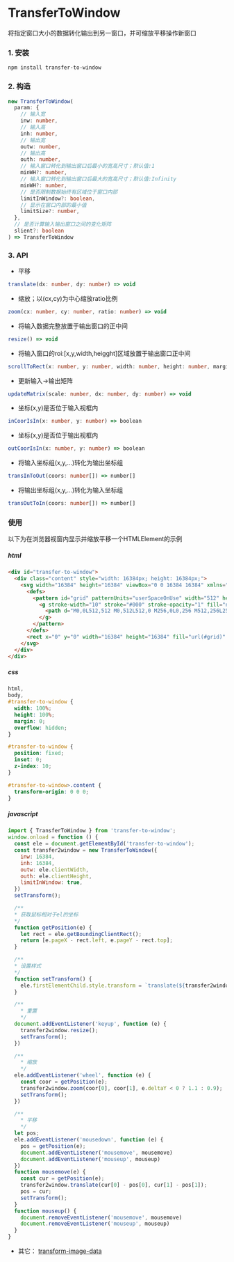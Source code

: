 # TransferToWindow  
将指定窗口大小的数据转化输出到另一窗口，并可缩放平移操作新窗口

### 1. 安装   
```
npm install transfer-to-window
```

### 2. 构造 
```typescript
new TransferToWindow(
  param: {
    // 输入宽
    inw: number,
    // 输入高
    inh: number,
    // 输出宽
    outw: number,
    // 输出高
    outh: number,
    // 输入窗口转化到输出窗口后最小的宽高尺寸；默认值:1
    minWH?: number,
    // 输入窗口转化到输出窗口后最大的宽高尺寸；默认值:Infinity
    minWH?: number,
    // 是否限制数据始终有区域位于窗口内部
    limitInWindow?: boolean,
    // 显示在窗口内部的最小值
    limitSize?: number,
  },
  // 是否计算输入输出窗口之间的变化矩阵
  slient?: boolean
) => TransferToWindow
```   

### 3. API
- 平移
```typescript
translate(dx: number, dy: number) => void
```

- 缩放；以(cx,cy)为中心缩放ratio比例
```typescript
zoom(cx: number, cy: number, ratio: number) => void
```

- 将输入数据完整放置于输出窗口的正中间
```typescript
resize() => void
```

- 将输入窗口的roi:[x,y,width,heigght]区域放置于输出窗口正中间
```typescript
scrollToRect(x: number, y: number, width: number, height: number, margin?: number) => void
```

- 更新输入->输出矩阵
```typescript
updateMatrix(scale: number, dx: number, dy: number) => void
```

- 坐标(x,y)是否位于输入视框内
```typescript
inCoorIsIn(x: number, y: number) => boolean
```

- 坐标(x,y)是否位于输出视框内
```typescript
outCoorIsIn(x: number, y: number) => boolean
```

- 将输入坐标组(x,y,...)转化为输出坐标组
```typescript
transInToOut(coors: number[]) => number[]
```

- 将输出坐标组(x,y,...)转化为输入坐标组
```typescript
transOutToIn(coors: number[]) => number[]
``` 

### 使用
以下为在浏览器视窗内显示并缩放平移一个HTMLElement的示例
##### html
```html
<div id="transfer-to-window">
  <div class="content" style="width: 16384px; height: 16384px;">
    <svg width="16384" height="16384" viewBox="0 0 16384 16384" xmlns="http://www.w3.org/2000/svg">
      <defs>
        <pattern id="grid" patternUnits="userSpaceOnUse" width="512" height="512">
          <g stroke-width="10" stroke="#000" stroke-opacity="1" fill="none">
            <path d="M0,0L512,512 M0,512L512,0 M256,0L0,256 M512,256L256,512 M0,256L256,512 M256,0L512,256" />
          </g>
        </pattern>
      </defs>
      <rect x="0" y="0" width="16384" height="16384" fill="url(#grid)" />
    </svg>
  </div>
</div>
```

##### css
```css
html,
body,
#transfer-to-window {
  width: 100%;
  height: 100%;
  margin: 0;
  overflow: hidden;
}

#transfer-to-window {
  position: fixed;
  inset: 0;
  z-index: 10;
}

#transfer-to-window>.content {
  transform-origin: 0 0 0;
}
```

##### javascript
```javascript
import { TransferToWindow } from 'transfer-to-window';
window.onload = function () {
  const ele = document.getElementById('transfer-to-window');
  const transfer2window = new TransferToWindow({
    inw: 16384,
    inh: 16384,
    outw: ele.clientWidth,
    outh: ele.clientHeight,
    limitInWindow: true,
  })
  setTransform();

  /**
  * 获取鼠标相对于el的坐标
  */
  function getPosition(e) {
    let rect = ele.getBoundingClientRect();
    return [e.pageX - rect.left, e.pageY - rect.top];
  }

  /**
  * 设置样式
  */
  function setTransform() {
    ele.firstElementChild.style.transform = `translate(${transfer2window.dx}px, ${transfer2window.dy}px) scale(${transfer2window.scale})`
  }

  /**
    * 重置
    */
  document.addEventListener('keyup', function (e) {
    transfer2window.resize();
    setTransform();
  })

  /**
    * 缩放
    */
  ele.addEventListener('wheel', function (e) {
    const coor = getPosition(e);
    transfer2window.zoom(coor[0], coor[1], e.deltaY < 0 ? 1.1 : 0.9);
    setTransform();
  })

  /**
    * 平移
    */
  let pos;
  ele.addEventListener('mousedown', function (e) {
    pos = getPosition(e);
    document.addEventListener('mousemove', mousemove)
    document.addEventListener('mouseup', mouseup)
  })
  function mousemove(e) {
    const cur = getPosition(e);
    transfer2window.translate(cur[0] - pos[0], cur[1] - pos[1]);
    pos = cur;
    setTransform();
  }
  function mouseup() {
    document.removeEventListener('mousemove', mousemove)
    document.removeEventListener('mouseup', mouseup)
  }
}
```
- 其它： [transform-image-data](https://www.npmjs.com/package/transform-image-data)

